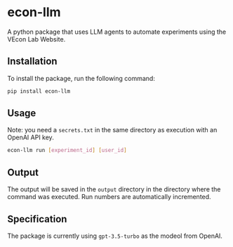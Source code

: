 # econ-llm
A python package that uses LLM agents to automate experiments using the VEcon Lab Website.

## Installation
To install the package, run the following command:
```bash
pip install econ-llm
```

## Usage
Note: you need a `secrets.txt` in the same directory as execution with an OpenAI API key.
```bash
econ-llm run [experiment_id] [user_id]
```

## Output
The output will be saved in the `output` directory in the directory where the command was executed. Run numbers are automatically incremented.

## Specification
The package is currently using `gpt-3.5-turbo` as the modeol from OpenAI.
